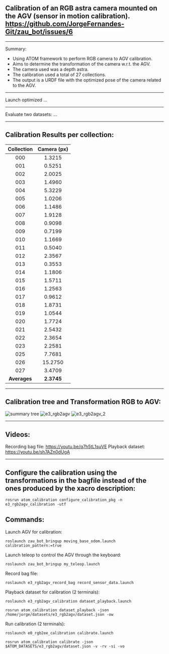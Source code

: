 ## Calibration of an RGB astra camera mounted on the AGV (sensor in motion calibration). https://github.com/JorgeFernandes-Git/zau_bot/issues/6
_______________________________

Summary: 
* Using ATOM framework to perform RGB camera to AGV calibration. 
* Aims to determine the transformation of the camera w.r.t. the AGV.
* The camera used was a depth astra. 
* The calibration used a total of 27 collections.
* The output is a URDF file with the optimized pose of the camera related to the AGV. 
_______________________________

Launch optimized ...

_______________________________

Evaluate two datasets: ...

_______________________________

## Calibration Results per collection:
| Collection | Camera (px) |
| :-------------: | :-------------: |
|    000     |     1.3215     |
|    001     |     0.5251     |
|    002     |     2.0025     |
|    003     |     1.4960     |
|    004     |     5.3229     |
|    005     |     1.0206     |
|    006     |     1.1486     |
|    007     |     1.9128     |
|    008     |     0.9098     |
|    009     |     0.7199     |
|    010     |     1.1669     |
|    011     |     0.5040     |
|    012     |     2.3567     |
|    013     |     0.3553     |
|    014     |     1.1806     |
|    015     |     1.5711     |
|    016     |     1.2563     |
|    017     |     0.9612     |
|    018     |     1.8731     |
|    019     |     1.0544     |
|    020     |     1.7724     |
|    021     |     2.5432     |
|    022     |     2.3654     |
|    023     |     2.2581     |
|    025     |     7.7681     |
|    026     |    15.2750     |
|    027     |     3.4709     |
|  **Averages**  |     **2.3745**     |
_______________________________

## Calibration tree and Transformation RGB to AGV:
![summary tree](https://user-images.githubusercontent.com/80167550/219402639-d1685718-bc4e-4581-922e-daabb3d56d81.png)
![e3_rgb2agv](https://user-images.githubusercontent.com/80167550/219379619-d4686598-b031-4169-87ab-eb876562a648.png)
![e3_rgb2agv_2](https://user-images.githubusercontent.com/80167550/219379671-8de664b2-4733-48cf-a07e-b18378186642.png)
_______________________________

## Videos:
Recording bag file: https://youtu.be/q7h5tL1suVE
Playback dataset: https://youtu.be/sh7AZn0dUgA
_______________________________

## Configure the calibration using the transformations in the bagfile instead of the ones produced by the xacro description:

    rosrun atom_calibration configure_calibration_pkg -n e3_rgb2agv_calibration -utf

## Commands:
Launch AGV for calibration:

    roslaunch zau_bot_bringup moving_base_odom.launch calibration_pattern:=true

Launch teleop to control the AGV through the keyboard:

    roslaunch zau_bot_bringup my_teleop.launch 

Record bag file:

    roslaunch e3_rgb2agv_record_bag record_sensor_data.launch

Playback dataset for calibration (2 terminals):

    roslaunch e3_rgb2agv_calibration dataset_playback.launch

    rosrun atom_calibration dataset_playback -json /home/jorge/datasets/e3_rgb2agv/dataset.json -ow

Run calibration (2 terminals):

    roslaunch e0_rgb2ee_calibration calibrate.launch

    rosrun atom_calibration calibrate -json $ATOM_DATASETS/e3_rgb2agv/dataset.json -v -rv -si -vo


